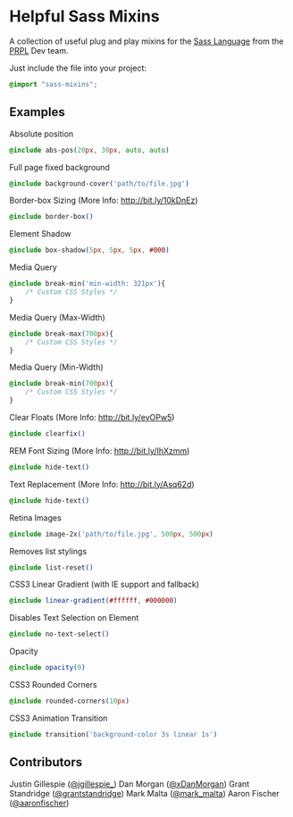 Helpful Sass Mixins
=================================

A collection of useful plug and play mixins for the [Sass Language](http://sass-lang.com/) from the [PRPL](http://www.prpl.rs/) Dev team.

Just include the file into your project:
```css
@import "sass-mixins";
```

Examples
----------------------------------

Absolute position
```css
@include abs-pos(20px, 30px, auto, auto)
```

Full page fixed background
```css
@include background-cover('path/to/file.jpg')
```

Border-box Sizing (More Info: http://bit.ly/10kDnEz)
```css
@include border-box()
```

Element Shadow
```css
@include box-shadow(5px, 5px, 5px, #000)
```

Media Query
```css
@include break-min('min-width: 321px'){
	/* Custom CSS Styles */
}
```

Media Query (Max-Width)
```css
@include break-max(700px){
	/* Custom CSS Styles */
}
```

Media Query (Min-Width)
```css
@include break-min(700px){
	/* Custom CSS Styles */
}
```

Clear Floats (More Info: http://bit.ly/evOPw5)
```css
@include clearfix()
```

REM Font Sizing (More Info: http://bit.ly/IhXzmm)
```css
@include hide-text()
```

Text Replacement (More Info: http://bit.ly/Asq62d)
```css
@include hide-text()
```

Retina Images
```css
@include image-2x('path/to/file.jpg', 500px, 500px)
```

Removes list stylings
```css
@include list-reset()
```

CSS3 Linear Gradient (with IE support and fallback)
```css
@include linear-gradient(#ffffff, #000000) 
```

Disables Text Selection on Element
```css
@include no-text-select()
```

Opacity
```css
@include opacity(0)
```

CSS3 Rounded Corners
```css
@include rounded-corners(10px)
```

CSS3 Animation Transition
```css
@include transition('background-color 3s linear 1s')
```

Contributors
----------------------------------

Justin Gillespie ([@jgillespie_](https://twitter.com/jgillespie_))
Dan Morgan ([@xDanMorgan](https://twitter.com/xDanMorgan))
Grant Standridge ([@grantstandridge](https://twitter.com/grantstandridge))
Mark Malta ([@mark_malta](https://twitter.com/mark_malta))
Aaron Fischer ([@aaronfischer](https://twitter.com/aaronfischer))



